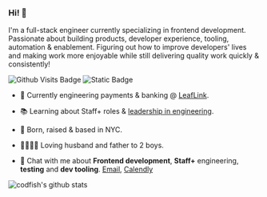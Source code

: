 ### Hi! 👋

I'm a full-stack engineer currently specializing in frontend development. Passionate about building products, developer experience, tooling, automation & enablement. Figuring out how to improve developers' lives and making work more enjoyable while still delivering quality work quickly & consistently!

![Github Visits Badge](https://img.shields.io/endpoint?url=https%3A%2F%2Fhits.dwyl.com%2Fcodfish%2Fcodfish.json&style=flat&logo=github&label=Visits&color=%23487ca5)
![Static Badge](https://img.shields.io/badge/60%25_of_the_time-works_every_time-4F8DF0)

- 🌱 Currently engineering payments & banking @ [LeafLink](https://www.github.com/leaflink).

- 📚 Learning about Staff+ roles & [leadership in engineering](https://leaddev.com/).

- 🗽 Born, raised & based in NYC.

- 👨‍👩‍👦‍👦 Loving husband and father to 2 boys.

- 💬 Chat with me about **Frontend development**, **Staff+** engineering, **testing** and **dev tooling**. [Email](chris@codfish.dev), [Calendly](https://calendly.com/codfish)

![codfish's github stats](https://github-readme-stats.vercel.app/api?username=codfish&count_private=true&show_icons=true&theme=algolia)  <!-- Tracking pixel to record github visits --><img src="https://hits.dwyl.com/codfish/codfish.svg" width="0" height="0">
